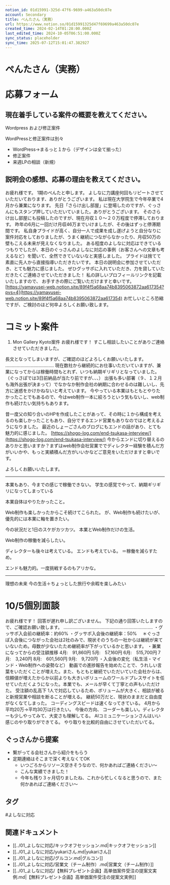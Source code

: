 ```yaml
---
notion_id: 01d15991-325d-47f6-9699-a463a50dc07e
account: Secondary
title: ぺんたさん（実務）
url: https://www.notion.so/01d15991325d47f69699a463a50dc07e
created_time: 2024-02-14T01:28:00.000Z
last_edited_time: 2024-10-05T06:51:00.000Z
sync_status: placeholder
sync_time: 2025-07-12T15:01:47.382927
---
```

# ぺんたさん（実務）

# 応募フォーム
  ## 現在着手している案件の概要を教えてください。
  Wordpress および修正案件
  
  WordPressと修正案件は別々
  - WordPress→まるっと１から（デザインは全て揃った）
  - 修正案件
  - 来週LPの相談（新規）
  
  ## 説明会の感想、応募の理由を教えてください。
  お疲れ様です。
1期のぺんたと申します。
よしなに力講座何回もリピートさせていただいております、ありがとうございます。
私は現在大学院生で今年卒業で4月から兼業になります。
先日「さらけ出し部屋」に登場したのですが、ぐっさんにもスタンプ押していただいていました。ありがとうございます。
そのさらけ出し部屋にも投稿したのですが、現在月収１０～２０万程度で停滞しております。
昨年の6月に一回だけ月収46万までいけましたが、その後はずっと停滞期間です。
私自身プライドが高く、自分一人で成果を成し遂げようと自分なりに案件対応をしておりましたが、うまく継続につながらなかったり、月収50万の壁もこえる未来が見えなくなりました。
ある程度のよしなに対応はできているつもりでしたが、本日のぐっさんのよしなに対応の事例（お客さんへの文章も考えるなど）を聞いて、全然できていないなと実感しました。
プライドは捨てて素直に先人から直接指導いただきたいです。
本日の説明会に参加させていただき、とても魅力に感じました。
ぜひグッサポに入れていただき、力を貸していただきたくご連絡させていただきました！
私の詳しいプロフィールリンクを記載いたしますので、
お手すきの際にご覧いただけますと幸いです。
  [https://yamayusei-web.notion.site/89f4f5a68aa74b8395063872aa617354?pvs=4](https://yamayusei-web.notion.site/89f4f5a68aa74b8395063872aa617354)
  お忙しいところ恐縮ですが、ご検討のほど何卒よろしくお願い致します。
# コミット案件
1. Mon Gallery Kyoto案件
  お疲れ様です！
すこし相談したいことがありご連絡させていただきました。

長文となってしまいますが、ご確認のほどよろしくお願いいたします。
‥‥‥‥‥‥‥‥‥‥‥‥‥‥‥‥‥‥‥
現在数社から継続的にお仕事いただいていますが、兼業になってからは稼働時間もとれず、いつも納期ギリギリとなっていました。（ぐっさぽでは3日前納品が当たり前ですが、、、）
出張も多い部署（９、１２月も海外出張が決まって）でなかなか制作会社の納期に合わせるのは難しいし、先方に迷惑をかけかねないと考えています。
今やっている本業はもともとやりたかったことでもあるので、今はweb制作一本に絞ろうという気もないし、web制作も続けたい気持ちもあります。

昔一度父の知り合いのHPを作成したことがあって、その時に１から構成を考えるのも楽しかったこともあり、自分でするエンド営業もありなのではと考えるようになりました。
最近のしょーごさんのブログにもエンドの話があり、とても魅力的に感じました。
  [https://shogo-log.com/end-tsukasa-interview/](https://shogo-log.com/end-tsukasa-interview/)
  今からエンドに切り替えるのありかと思いますか？まずはweb制作会社営業ででディレクター経験を積んだ方がいいかや、もっと実績積んだ方がいいかなどご意見をいただけますと幸いです。

よろしくお願いいたします。
  
  
  ---
  本業もあり、今までの感じで稼働できない。
  学生の感覚でやって、納期ギリギリになってしまっている
  
  本業自体はやりたかったこと。
  
  Web制作も楽しかったからこそ続けてこられた。
  が、Web制作も続けたいが、優先的には本業に軸を置きたい。
  
  今の状況だと1日のスケがカツカツ。
  本業とWeb制作だけの生活。
  
  Web制作の稼働を減らしたい。
  
  ディレクターも後々は考えている。
  エンドも考えている。
  ＝稼働を減らすため。
  
  エンドも魅力的。一度挑戦するのもアリかな。
  
  ---
  
  理想の未来
  今の生活＋ちょっとした旅行や余暇を楽しみたい
  
# 10/5個別面談
お疲れ様です！
回答が遅れ申し訳ございません。
下記の通り回答いたしますので、ご確認お願い致します。
‥‥‥‥‥‥‥‥‥‥‥‥‥‥‥‥‥‥‥‥‥‥‥‥‥‥‥‥‥‥‥‥‥‥‥
・グッサポ入会前の継続率：約60%
・グッサポ入会後の継続率：50%　
＊ぐっさぽ入会後につながった会社は2社のみで、現状そのうちの一社からは継続が来ていないため。母数が少ないたため継続率が下がっているかと思います。
・兼業になってからの受注額推移
4月:　91,860円
5月:　57,160円
6月:　515,700円
7月:　3,240円
8月:　601,560円
9月:　9,720円
・入会後の変化（私生活・マインド・Web制作への姿勢など）
動画での進捗報告を始めたことで、うれしい言葉をいただくことが増えた。また、もともと継続でいただいていた会社からは、信頼値が増えたからか以前よりも大きいボリュームのワールドプレスサイトを任せていただくようになった。本業でも、メールが早くて丁寧との声もいただけた。
受注額の乱高下
1人で対応しているため、ボリュームが大きく、相談が被ると新規営業や相談を断ることが増える。
継続50万だと、現状のままだと自由度がなくなてしまった。
コーディングスピードは速くなってきている。
4月から平均20万→平均30万は行きたい。
今後の方向、
コーダーも楽しい。ディレクターも少しやってみて、大変さも理解してる。
AIコミュニケーションさんはいい感じのやり取りができてる。
やり取りを比較的自由にさせていただいてる。
## ぐっさんから提案
- 繋がってる会社さんから紹介をもらう
- 定期連絡はそこまで深く考えなくてOK
  - いつごろからリソース空きそうなので、何かあればご連絡ください〜
  - こんな実績できました！
  - 今年も残り３ヶ月切りましたね、これから忙しくなると思うので、また何かあればご連絡ください〜

## タグ

#よしなに対応 

## 関連ドキュメント

- [[../01_よしなに対応/キックオフセッション.md|キックオフセッション]]
- [[../01_よしなに対応/yukariさん.md|yukariさん]]
- [[../01_よしなに対応/グルコン.md|グルコン]]
- [[../01_よしなに対応/営業文（チーム制作）.md|営業文（チーム制作）]]
- [[../01_よしなに対応/【無料プレゼント企画】高単価案件受注の提案文実例.md|【無料プレゼント企画】高単価案件受注の提案文実例]]
